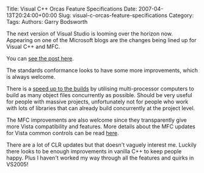 Title: Visual C++ Orcas Feature Specifications
Date: 2007-04-13T20:24:00+00:00
Slug: visual-c-orcas-feature-specifications
Category: 
Tags: 
Authors: Garry Bodsworth

The next version of Visual Studio is looming over the horizon now.  Appearing on one of the Microsoft blogs are the changes being lined up for Visual C++ and MFC.

You can <a href="http://blogs.msdn.com/vcblog/archive/2007/04/10/visual-c-orcas-feature-specifications-online.aspx">see the post here</a>.

The standards conformance looks to have some more improvements, which is always welcome.

There is a <a href="http://blogs.msdn.com/vcblog/archive/2007/03/12/multi-processor-builds-in-orcas.aspx">speed up to the builds</a> by utilising multi-processor computers to build as many object files concurrently as possible.  Should be very useful for people with massive projects, unfortunately not for people who work with lots of libraries that can already build concurrently at the project level.

The MFC improvements are also welcome since they transparently give more Vista compatibility and features.  More details about the MFC updates for Vista common controls can be read <a href="http://blogs.msdn.com/vcblog/archive/2007/03/12/multi-processor-builds-in-orcas.aspx">here</a>.

There are a lot of CLR updates but that doesn't vaguely interest me.  Luckily there looks to be enough improvements in vanilla C++ to keep people happy.  Plus I haven't worked my way through all the features and quirks in VS2005!

